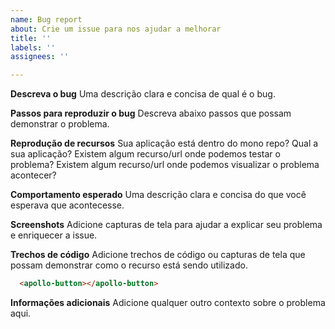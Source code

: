 ```yaml
---
name: Bug report
about: Crie um issue para nos ajudar a melhorar
title: ''
labels: ''
assignees: ''

---
```


**Descreva o bug**
Uma descrição clara e concisa de qual é o bug.

**Passos para reproduzir o bug**
Descreva abaixo passos que possam demonstrar o problema.

**Reprodução de recursos**
Sua aplicação está dentro do mono repo? Qual a sua aplicação?
Existem algum recurso/url onde podemos testar o problema? 
Existem algum recurso/url onde podemos visualizar o problema acontecer? 

**Comportamento esperado**
Uma descrição clara e concisa do que você esperava que acontecesse.

**Screenshots**
Adicione capturas de tela para ajudar a explicar seu problema e enriquecer a issue.

**Trechos de código**
Adicione trechos de código ou capturas de tela que possam demonstrar como o recurso está sendo utilizado.

```html
  <apollo-button></apollo-button>
```
<!-- 
**Desktop (please complete the following information):**
 - OS: [e.g. iOS]
 - Browser [e.g. chrome, safari]
 - Version [e.g. 22]

**Smartphone (please complete the following information):**
 - Device: [e.g. iPhone6]
 - OS: [e.g. iOS8.1]
 - Browser [e.g. stock browser, safari]
 - Version [e.g. 22]
-->

**Informações adicionais**
Adicione qualquer outro contexto sobre o problema aqui.
